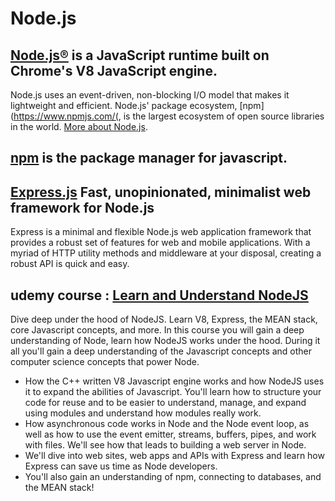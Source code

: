 # Node.js

## [Node.js®](https://nodejs.org/) is a JavaScript runtime built on Chrome's V8 JavaScript engine. 
Node.js uses an event-driven, non-blocking I/O model that makes it lightweight and efficient. Node.js' package ecosystem, [npm](https://www.npmjs.com/(, is the largest ecosystem of open source libraries in the world. [More about Node.js](https://nodejs.org/en/about/).

## [npm](https://www.npmjs.com/) is the package manager for javascript. 

## [Express.js](http://expressjs.com/) Fast, unopinionated, minimalist web framework for Node.js 
Express is a minimal and flexible Node.js web application framework that provides a robust set of features for web and mobile applications. With a myriad of HTTP utility methods and middleware at your disposal, creating a robust API is quick and easy.

## udemy course : [Learn and Understand NodeJS](https://www.udemy.com/understand-nodejs/learn/#/)
Dive deep under the hood of NodeJS. Learn V8, Express, the MEAN stack, core Javascript concepts, and more. 
In this course you will gain a deep understanding of Node, learn how NodeJS works under the hood. During it all you'll gain a deep understanding of the Javascript concepts and other computer science concepts that power Node.

- How the C++ written V8 Javascript engine works and how NodeJS uses it to expand the abilities of Javascript. You'll learn how to structure your code for reuse and to be easier to understand, manage, and expand using modules and understand how modules really work.
- How asynchronous code works in Node and the Node event loop, as well as how to use the event emitter, streams, buffers, pipes, and work with files. We'll see how that leads to building a web server in Node. 
- We'll dive into web sites, web apps and APIs with Express and learn how Express can save us time as Node developers.
- You'll also gain an understanding of npm, connecting to databases, and the MEAN stack!
